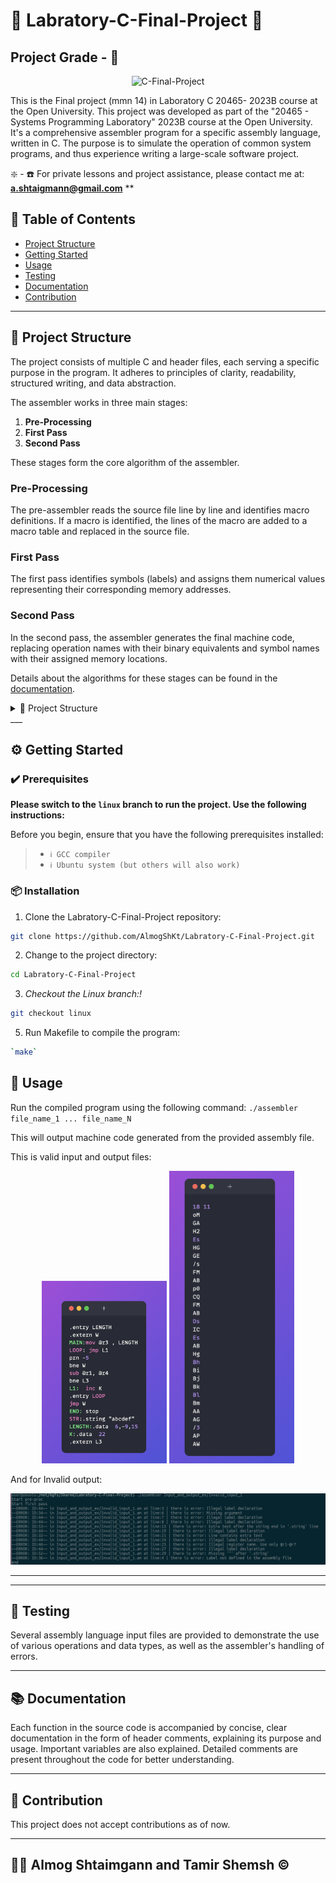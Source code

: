 # 🚀 Labratory-C-Final-Project 🚀
## Project Grade - 💯
<p align="center"> <img src="https://komarev.com/ghpvc/?username=BreadcrumbsLabratory-C-Final-Project&label=Repo%20views&color=0e75b6&style=flat" alt="C-Final-Project" /> </p>

This is the Final project (mmn 14) in Laboratory C 20465- 2023B course at the Open University. This project was developed as part of the "20465 - Systems Programming Laboratory" 2023B course at the Open University. It's a comprehensive assembler program for a specific assembly language, written in C. The purpose is to simulate the operation of common system programs, and thus experience writing a large-scale software project.


❇️ - ☎️ For private lessons and project assistance, please contact me at: **a.shtaigmann@gmail.com** **

## 📖 Table of Contents
- [Project Structure](#-project-structure)
- [Getting Started](#-getting-started)
- [Usage](#-usage)
- [Testing](#-testing)
- [Documentation](#-documentation)
- [Contribution](#-contribution)

___

## 🧩 Project Structure

The project consists of multiple C and header files, each serving a specific purpose in the program. It adheres to principles of clarity, readability, structured writing, and data abstraction.

The assembler works in three main stages:

1. **Pre-Processing**
2. **First Pass**
3. **Second Pass**

These stages form the core algorithm of the assembler.

### Pre-Processing

The pre-assembler reads the source file line by line and identifies macro definitions. If a macro is identified, the lines of the macro are added to a macro table and replaced in the source file.

### First Pass

The first pass identifies symbols (labels) and assigns them numerical values representing their corresponding memory addresses.

### Second Pass

In the second pass, the assembler generates the final machine code, replacing operation names with their binary equivalents and symbol names with their assigned memory locations.

Details about the algorithms for these stages can be found in the [documentation](#-documentation).


<details closed><summary>📂 Project Structure</summary>

```bash
repo
├── Errors.c
├── Errors.h
├── Input_and_output_ex
│   ├── Invalid_input_1.am
│   ├── Invalid_input_1.as
│   ├── Invalid_input_2.am
│   ├── Invalid_input_2.as
│   ├── Invalid_input_3.as
│   ├── Invalid_input_4.as
│   ├── c_master.am
│   ├── c_master.as
│   ├── c_master.ent
│   ├── c_master.ext
│   ├── c_master.ob
│   ├── valid_input_1.am
│   ├── valid_input_1.as
│   ├── valid_input_1.ent
│   ├── valid_input_1.ext
│   ├── valid_input_1.ob
│   ├── valid_input_2.am
│   ├── valid_input_2.as
│   ├── valid_input_2.ent
│   ├── valid_input_2.ext
│   ├── valid_input_2.ob
│   ├── valid_input_3.as
│   └── valid_input_4.as
├── LICENSE
├── README.md
├── Readme_imgs
│   ├── Invalid1.png
│   ├── c_master_as.png
│   └── valid_output1.png
├── Tests
│   ├── AsemblerFiles-Test
│   │   ├── CourseExamle.am
│   │   └── CourseExamle.ob
│   ├── TestC.c
│   ├── To-Test
│   │   ├── Almog
│   │   │   ├── AllOpcodeNames.txt
│   │   │   ├── Test4_01.am
│   │   │   ├── Test4_01.as
│   │   │   ├── Test4_01.ob
│   │   │   ├── longline.am
│   │   │   ├── longline.as
│   │   │   ├── test1.am
│   │   │   ├── test1.as
│   │   │   ├── test1.ent
│   │   │   ├── test1.ext
│   │   │   ├── test1.ob
│   │   │   ├── test1_02.am
│   │   │   ├── test1_02.as
│   │   │   ├── test1_02.ob
│   │   │   ├── test3_01.am
│   │   │   ├── test3_01.as
│   │   │   ├── test3_01.ob
│   │   │   ├── test_macro_01.am
│   │   │   ├── test_macro_01.as
│   │   │   ├── test_macro_01.ent
│   │   │   ├── test_macro_01.ext
│   │   │   └── test_macro_01.ob
│   │   ├── Course_master
│   │   │   ├── c_master.am
│   │   │   ├── c_master.ent
│   │   │   ├── c_master.ext
│   │   │   ├── c_master.ob
│   │   │   └── master.ob
│   │   ├── IdeasToTest.md
│   │   ├── Master.am
│   │   ├── Master.as
│   │   └── Master.ob
│   ├── fist_pass_test.c
│   └── test_preproc.c
├── assembler
├── assembler.c
├── code_conversion.c
├── code_conversion.h
├── data_strct.c
├── data_strct.h
├── first_pass.c
├── first_pass.h
├── globals.h
├── handle_text.c
├── handle_text.h
├── lexer.c
├── lexer.h
├── makefile
├── preproc.c
├── preproc.h
├── second_pass.c
├── second_pass.h
├── t_linuix_1.am
├── t_linuix_1.as
├── t_linuix_1.ent
├── t_linuix_1.ext
├── t_linuix_1.ob
├── t_linuix_2.as
├── table.c
├── table.h
├── util.c
└── util.h

8 directories, 94 files
```
</details>
___ 

## ⚙️ Getting Started

### ✔️ Prerequisites

**Please switch to the `linux` branch to run the project. Use the following instructions:**


Before you begin, ensure that you have the following prerequisites installed:
> - `ℹ️ GCC compiler`
> - `ℹ️ Ubuntu system (but others will also work)`

### 📦 Installation

1. Clone the Labratory-C-Final-Project repository:
```sh
git clone https://github.com/AlmogShKt/Labratory-C-Final-Project.git
```

2. Change to the project directory:
```sh
cd Labratory-C-Final-Project
```

3. *Checkout the Linux branch:!*
```sh
git checkout linux
```

5. Run Makefile to compile the program:
```sh
`make`
```


## 🔧 Usage

Run the compiled program using the following command: `./assembler file_name_1 ... file_name_N`

This will output machine code generated from the provided assembly file.

This is valid input and output files:

<p align="center">
  <img src="Readme_imgs/c_master_as.png" width="200"> <img src="Readme_imgs/valid_output1.png" width="200">
</p>

And for Invalid output:

<p align="center">
  <img src="Readme_imgs/Invalid1.png" width="600">
</p>


___




___ 

## 🧪 Testing

Several assembly language input files are provided to demonstrate the use of various operations and data types, as well as the assembler's handling of errors.

___ 

## 📚 Documentation

Each function in the source code is accompanied by concise, clear documentation in the form of header comments, explaining its purpose and usage. Important variables are also explained. Detailed comments are present throughout the code for better understanding.

___ 

## 🤝 Contribution

This project does not accept contributions as of now.

___
## 👏🏻 Almog Shtaimgann and Tamir Shemsh ©
